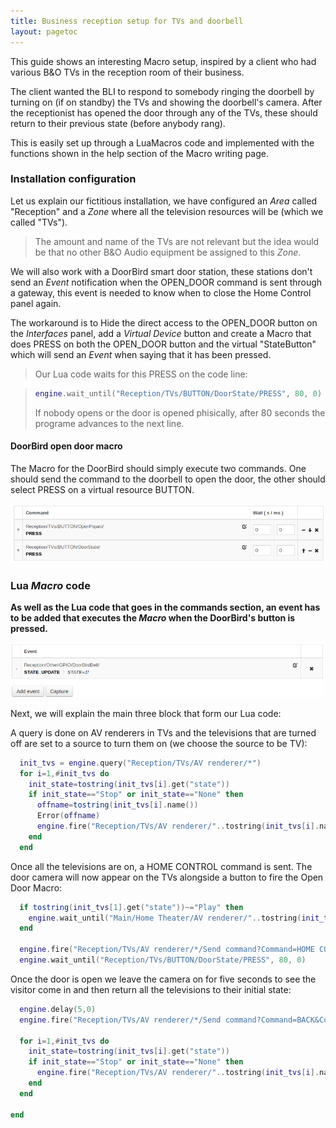 ```yaml
---
title: Business reception setup for TVs and doorbell
layout: pagetoc
---
```


This guide shows an interesting Macro setup, inspired by a client who had various B&O TVs in the reception room of their business.

The client wanted the BLI to respond to somebody ringing the doorbell by turning on (if on standby) the TVs and showing the doorbell's camera. After the receptionist has opened the door through any of the TVs, these should return to their previous state (before anybody rang).

This is easily set up through a LuaMacros code and implemented with the functions shown in the help section of the Macro writing page.

### Installation configuration

Let us explain our fictitious installation, we have configured an _Area_ called "Reception" and a _Zone_ where all the television resources will be (which we called "TVs").
> The amount and name of the TVs are not relevant but the idea would be that no other B&O Audio equipment be assigned to this _Zone_.

We will also work with a DoorBird smart door station, these stations don't send an _Event_ notification when the OPEN_DOOR command is sent through a gateway, this event is needed to know when to close the Home Control panel again.

The workaround is to Hide the direct access to the OPEN_DOOR button on the _Interfaces_ panel, add a _Virtual Device_ button and create a Macro that does PRESS on both the OPEN_DOOR button and the virtual "StateButton" which will send an _Event_ when saying that it has been pressed.

> Our Lua code waits for this PRESS on the code line:

> ```lua
> engine.wait_until("Reception/TVs/BUTTON/DoorState/PRESS", 80, 0)
> ```
> If nobody opens or the door is opened phisically, after 80 seconds the programe advances to the next line.

#### DoorBird open door macro
The Macro for the DoorBird should simply execute two commands. One should send the command to the doorbell to open the door, the other should select PRESS on a virtual resource BUTTON.

<div class="text-center">
  <img src="/bli-guides/pictures/ButtonState.png" class="img-fluid" alt="DoorBird Macro"/>
</div>


### Lua _Macro_ code

**As well as the Lua code that goes in the commands section, an event has to be added that executes the _Macro_ when the DoorBird's button is pressed.**

<div class="text-center">
  <img src="/bli-guides/pictures/DoorBellEvent.png" class="img-fluid" alt="Event to execute the Macro"/>
</div>


Next, we will explain the main three block that form our Lua code:

A query is done on AV renderers in TVs and the televisions that are turned off are set to a source to turn them on (we choose the source to be TV):

~~~Lua 
  init_tvs = engine.query("Reception/TVs/AV renderer/*")
  for i=1,#init_tvs do
    init_state=tostring(init_tvs[i].get("state"))
    if init_state=="Stop" or init_state=="None" then
      offname=tostring(init_tvs[i].name())
      Error(offname)
      engine.fire("Reception/TVs/AV renderer/"..tostring(init_tvs[i].name()).."/Select source?Connector=&Origin=local&Source Type=TV")
    end
  end
~~~

Once all the televisions are on, a HOME CONTROL command is sent. The door camera will now appear on the TVs alongside a button to fire the Open Door Macro:

~~~lua 
  if tostring(init_tvs[1].get("state"))~="Play" then
    engine.wait_until("Main/Home Theater/AV renderer/"..tostring(init_tvs[1].name()).."/STATE_UPDATE?state=Play",15,0)
  end
 
  engine.fire("Reception/TVs/AV renderer/*/Send command?Command=HOME CONTROL&Continue type=short_press")
  engine.wait_until("Reception/TVs/BUTTON/DoorState/PRESS", 80, 0)
~~~

Once the door is open we leave the camera on for five seconds to see the visitor come in and then return all the televisions to their initial state:

```Lua
  engine.delay(5,0)
  engine.fire("Reception/TVs/AV renderer/*/Send command?Command=BACK&Continue type=short_press")
 
  for i=1,#init_tvs do
    init_state=tostring(init_tvs[i].get("state"))
    if init_state=="Stop" or init_state=="None" then
      engine.fire("Reception/TVs/AV renderer/"..tostring(init_tvs[i].name()).."/Standby")
    end
  end
 
end
```
